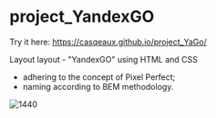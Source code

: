 # project_YandexGO
Try it here: https://casqeaux.github.io/project_YaGo/


Layout layout - "YandexGO" using HTML and CSS
- adhering to the concept of Pixel Perfect;
- naming according to BEM methodology.
  
![1440](https://github.com/Casqeaux/project_YaGo/assets/44642176/3694e38a-e272-44e0-8239-9da1efad4fa2)
